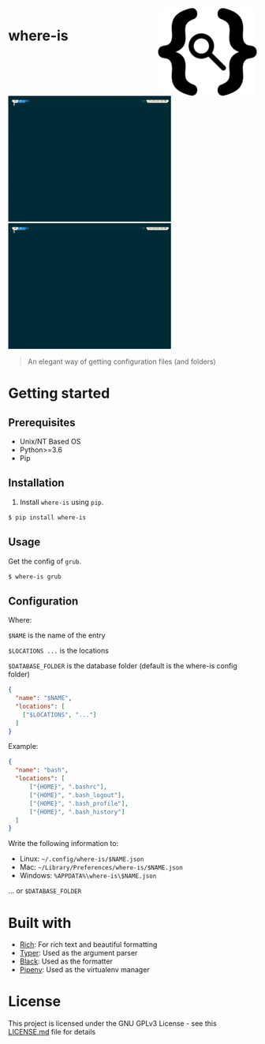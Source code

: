 <img src="other/logo.png" align="right" width="200" height="178" alt="Logo"/>

# where-is
<p float="left">
  <img src="other/demonstration.gif" width="330" height="255">
  <img src="other/configuration.gif" width="330" height="255">
</p>
                                    
> An elegant way of getting configuration files (and folders)


# Getting started
## Prerequisites
- Unix/NT Based OS
- Python>=3.6
- Pip

## Installation
1. Install `where-is` using `pip`.

```bash
$ pip install where-is
```

## Usage
Get the config of `grub`.

```bash
$ where-is grub
```

## Configuration
Where:

`$NAME` is the name of the entry

`$LOCATIONS ...` is the locations

`$DATABASE_FOLDER` is the database folder (default is the where-is config folder)

```json
{
  "name": "$NAME",
  "locations": [
    ["$LOCATIONS", "..."]  
  ] 
}
```

Example:
```json
{
  "name": "bash",
  "locations": [
      ["{HOME}", ".bashrc"],
      ["{HOME}", ".bash_logout"],
      ["{HOME}", ".bash_profile"],
      ["{HOME}", ".bash_history"]
  ]
}
```

Write the following information to:
- Linux: `~/.config/where-is/$NAME.json`
- Mac: `~/Library/Preferences/where-is/$NAME.json`
- Windows: `%APPDATA%\where-is\$NAME.json`

... or `$DATABASE_FOLDER`

# Built with
- [Rich](https://github.com/willmcgugan/rich): For rich text and beautiful formatting
- [Typer](https://github.com/tiangolo/typer): Used as the argument parser
- [Black](https://github.com/psf/black): Used as the formatter
- [Pipenv](https://github.com/pypa/pipenv): Used as the virtualenv manager

# License
This project is licensed under the GNU GPLv3 License - see this [LICENSE.md](https://raw.githubusercontent.com/what-to-code-complete/where-is/master/LICENSE) file for details
